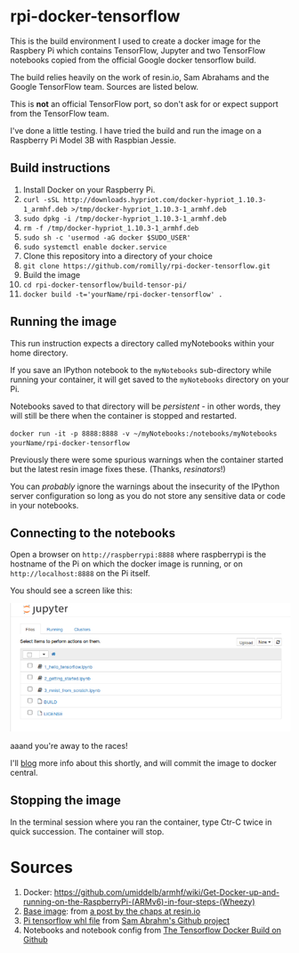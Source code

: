 # rpi-docker-tensorflow

This is the build environment I used to create a docker image for the
Raspbery Pi which contains TensorFlow, Jupyter and two TensorFlow
notebooks copied from the official Google docker tensorflow build.

The build relies heavily on the work of resin.io, Sam Abrahams and
the Google TensorFlow team. Sources are listed below.

This is **not** an official TensorFlow port, so don't ask for or expect
support from the TensorFlow team.

I've done a little testing. I have tried the build and run the image
on a Raspberry Pi Model 3B with Raspbian Jessie.

## Build instructions

1. Install Docker on your Raspberry Pi.
  1. `curl -sSL http://downloads.hypriot.com/docker-hypriot_1.10.3-1_armhf.deb >/tmp/docker-hypriot_1.10.3-1_armhf.deb`
  1. `sudo dpkg -i /tmp/docker-hypriot_1.10.3-1_armhf.deb`
  1. `rm -f /tmp/docker-hypriot_1.10.3-1_armhf.deb`
  1. `sudo sh -c 'usermod -aG docker $SUDO_USER'`
  1. `sudo systemctl enable docker.service`
1. Clone this repository into a directory of your choice
  1. `git clone https://github.com/romilly/rpi-docker-tensorflow.git`
1. Build the image
  1. `cd rpi-docker-tensorflow/build-tensor-pi/`
  1. `docker build -t='yourName/rpi-docker-tensorflow' .`

## Running the image

This run instruction expects a directory called myNotebooks within your
home directory.

If you save an IPython notebook to the `myNotebooks` sub-directory
while running your container, it will get saved to the `myNotebooks`
directory on your Pi.

Notebooks saved to that directory will be _persistent_ - in other words,
they will still be there when the container is stopped and restarted.

`docker run -it -p 8888:8888 -v ~/myNotebooks:/notebooks/myNotebooks yourName/rpi-docker-tensorflow`

Previously there were some spurious warnings when the container started but the latest resin image fixes these.
(Thanks, *resinators*!)

You can *probably* ignore the warnings about the insecurity of the IPython server configuration so long as you do not store any
sensitive data or code in your notebooks.

## Connecting to the notebooks

Open a browser on `http://raspberrypi:8888` where raspberrypi is the
hostname of the Pi on which the docker image is running, or on
`http://localhost:8888` on the Pi itself.

You should see a screen like this:

![startup](images/notebooks.png)

aaand you're away to the races!

I'll [blog](http://blog.rareschool.com/) more info about this shortly,
and will commit the image to docker central.

## Stopping the image

In the terminal session where you ran the container, type Ctr-C twice in
quick succession. The container will stop.

# Sources

1. Docker: https://github.com/umiddelb/armhf/wiki/Get-Docker-up-and-running-on-the-RaspberryPi-(ARMv6)-in-four-steps-(Wheezy)
1. [Base image](https://hub.docker.com/r/resin/rpi-raspbian/): from [a post by the chaps at resin.io](https://resin.io/blog/docker-on-raspberry-pi-in-4-simple-steps/)
1. [Pi tensorflow whl file](https://github.com/samjabrahams/tensorflow-on-raspberry-pi/raw/master/bin/tensorflow-0.9.0-cp27-none-linux_armv7l.whl)
from [Sam Abrahm's Github project](https://github.com/samjabrahams/tensorflow-on-raspberry-pi)
1. Notebooks and notebook config from [The Tensorflow Docker Build on Github](https://github.com/tensorflow/tensorflow/tree/master/tensorflow/tools/docker)





   
 
 


